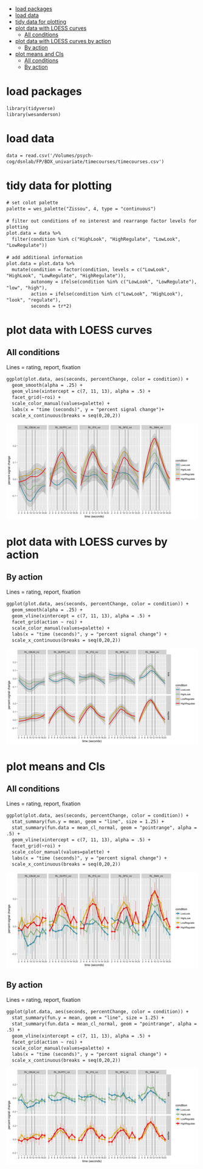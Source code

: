 -   [load packages](#load-packages)
-   [load data](#load-data)
-   [tidy data for plotting](#tidy-data-for-plotting)
-   [plot data with LOESS curves](#plot-data-with-loess-curves)
    -   [All conditions](#all-conditions)
-   [plot data with LOESS curves by
    action](#plot-data-with-loess-curves-by-action)
    -   [By action](#by-action)
-   [plot means and CIs](#plot-means-and-cis)
    -   [All conditions](#all-conditions-1)
    -   [By action](#by-action-1)

load packages
=============

    library(tidyverse)
    library(wesanderson)

load data
=========

    data = read.csv('/Volumes/psych-cog/dsnlab/FP/BDX_univariate/timecourses/timecourses.csv')

tidy data for plotting
======================

    # set colot palette
    palette = wes_palette("Zissou", 4, type = "continuous")

    # filter out conditions of no interest and rearrange factor levels for plotting
    plot.data = data %>%
      filter(condition %in% c("HighLook", "HighRegulate", "LowLook", "LowRegulate")) 

    # add additional information 
    plot.data = plot.data %>%
      mutate(condition = factor(condition, levels = c("LowLook", "HighLook", "LowRegulate", "HighRegulate")),
             autonomy = ifelse(condition %in% c("LowLook", "LowRegulate"), "low", "high"),
             action = ifelse(condition %in% c("LowLook", "HighLook"), "look", "regulate"),
             seconds = tr*2)

plot data with LOESS curves
===========================

All conditions
--------------

Lines = rating, report, fixation

    ggplot(plot.data, aes(seconds, percentChange, color = condition)) +
      geom_smooth(alpha = .25) + 
      geom_vline(xintercept = c(7, 11, 13), alpha = .5) + 
      facet_grid(~roi) +
      scale_color_manual(values=palette) + 
      labs(x = "time (seconds)", y = "percent signal change")+ 
      scale_x_continuous(breaks = seq(0,20,2))

![](plot_timecourses_files/figure-markdown_strict/unnamed-chunk-4-1.png)

plot data with LOESS curves by action
=====================================

By action
---------

Lines = rating, report, fixation

    ggplot(plot.data, aes(seconds, percentChange, color = condition)) +
      geom_smooth(alpha = .25) + 
      geom_vline(xintercept = c(7, 11, 13), alpha = .5) + 
      facet_grid(action ~ roi) +
      scale_color_manual(values=palette) + 
      labs(x = "time (seconds)", y = "percent signal change") + 
      scale_x_continuous(breaks = seq(0,20,2))

![](plot_timecourses_files/figure-markdown_strict/unnamed-chunk-5-1.png)

plot means and CIs
==================

All conditions
--------------

Lines = rating, report, fixation

    ggplot(plot.data, aes(seconds, percentChange, color = condition)) +
      stat_summary(fun.y = mean, geom = "line", size = 1.25) + 
      stat_summary(fun.data = mean_cl_normal, geom = "pointrange", alpha = .5) +
      geom_vline(xintercept = c(7, 11, 13), alpha = .5) + 
      facet_grid(~roi) +
      scale_color_manual(values=palette) + 
      labs(x = "time (seconds)", y = "percent signal change") + 
      scale_x_continuous(breaks = seq(0,20,2))

![](plot_timecourses_files/figure-markdown_strict/unnamed-chunk-6-1.png)

By action
---------

Lines = rating, report, fixation

    ggplot(plot.data, aes(seconds, percentChange, color = condition)) +
      stat_summary(fun.y = mean, geom = "line", size = 1.25) + 
      stat_summary(fun.data = mean_cl_normal, geom = "pointrange", alpha = .5) +
      geom_vline(xintercept = c(7, 11, 13), alpha = .5) + 
      facet_grid(action ~ roi) +
      scale_color_manual(values=palette) + 
      labs(x = "time (seconds)", y = "percent signal change") + 
      scale_x_continuous(breaks = seq(0,20,2))

![](plot_timecourses_files/figure-markdown_strict/unnamed-chunk-7-1.png)
